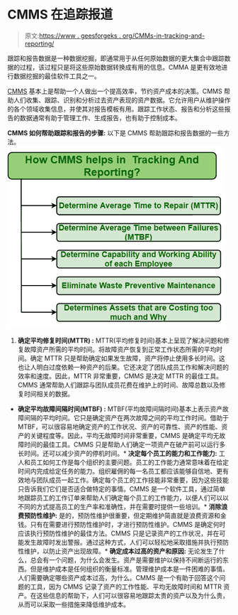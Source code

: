 # CMMS 在追踪报道

> 原文:[https://www . geesforgeks . org/CMMs-in-tracking-and-reporting/](https://www.geeksforgeeks.org/cmms-in-tracking-and-reporting/)

跟踪和报告数据是一种数据挖掘，即通常用于从任何原始数据的更大集合中跟踪数据的过程，该过程只是将这些原始数据转换成有用的信息。CMMA 是更有效地进行数据挖掘的最佳软件工具之一。

[CMMS](https://www.geeksforgeeks.org/computerized-maintenance-management-systemcmms/) 基本上是帮助一个人做出一个提高效率，节约资产成本的决策。CMMS 帮助人们收集、跟踪、识别和分析过去资产表现的资产数据。它允许用户从维护操作的各个领域收集信息，并使其对报告模板有用。跟踪工作状态、报告和分析这些报告的数据通常有助于管理工作、生成报告，也有助于控制成本。

**CMMS 如何帮助跟踪和报告的步骤:**
以下是 CMMS 帮助跟踪和报告数据的一些方法。
![](img/b5ba726a9b364d8e9a7ebf586fecab46.png)

1.  **确定平均修复时间(MTTR) :**
    MTTR(平均修复时间)基本上呈现了解决问题和修复故障资产所需的平均时间。将故障资产恢复到正常工作状态所需的平均时间。确定 MTTR 只是帮助确定如果发生故障，资产将停止使用多长时间。这也让人明白过度依赖一种资产的后果。它还决定了团队成员工作和解决问题的效率和速度。因此，MTTR 非常重要，CMMS 是决定 MTTR 的最佳工具。CMMS 通常帮助人们跟踪与团队成员花费在维护上的时间、故障总数以及修复时间相关的数据。

*   **确定平均故障间隔时间(MTBF) :**
    MTBF(平均故障间隔时间)基本上表示资产故障间隔的平均时间。它只是确定资产在两次故障之间的平均工作时间。借助于 MTBF，可以很容易地确定资产的工作状况、资产的可靠性、资产的性能、资产的关键程度等。因此，平均无故障时间非常重要，CMMS 是确定平均无故障时间的最佳工具。CMMS 只是帮助人们确定一项资产在破产前可以运行多长时间。还可以减少资产的停机时间。*   **决定每个员工的能力和工作能力:**
    工人和员工如何工作是每个组织的主要问题。员工的工作能力通常意味着在给定时间内完成给定任务的能力。组织雇佣的每一名员工都应该能够自信地、更有效地与团队成员一起工作。确定每个员工的工作技能非常重要，因为这些技能只告诉我们它们是否适合做特定的事情。CMMS 是一个软件工具，通过简单地跟踪员工的工作订单来帮助人们确定每个员工的工作能力，以便人们可以以不同的方式提高员工的生产率和准确性，并在需要时提供一些培训。*   **消除浪费预防性维护:**
    是的，预防性维护很重要，但定期维护简直就是浪费资源和金钱。只有在需要进行预防性维护时，才进行预防性维护。CMMS 是确定何时应该执行预防性维护的最佳方法。CMMS 只是记录资产的工作状况，并在可能发生故障时发出警报。通过这种方式，人们可以轻松地采取措施并执行预防性维护，以防止资产出现故障。*   **确定成本过高的资产和原因:**
    无论发生了什么，总会有一个问题，为什么会发生。资产是需要维护以保持不间断运行的东西。但是维护成本是任何组织的衡量标准。管理维护成本是一件困难的事情。人们需要确定哪些资产成本过高，为什么。CMMS 是一个有助于回答这个问题的工具，因为 CMMS 记录了资产的工作性能、平均无故障时间和 MTTR 资产。在这些信息的帮助下，人们可以很容易地跟踪太贵的资产以及为什么贵，从而可以采取一些措施来降低维护成本。